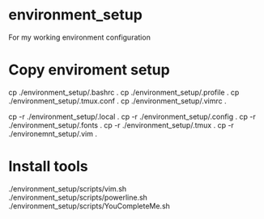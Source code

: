 # environment_setup
For my working environment configuration

# Copy enviroment setup
cp ./environment_setup/.bashrc .
cp ./environment_setup/.profile .
cp ./environment_setup/.tmux.conf .
cp ./environment_setup/.vimrc .

cp -r ./environment_setup/.local .
cp -r ./environment_setup/.config .
cp -r ./environment_setup/.fonts .
cp -r ./environment_setup/.tmux .
cp -r ./environemnt_setup/.vim .

# Install tools
./environment_setup/scripts/vim.sh
./environment_setup/scripts/powerline.sh
./environment_setup/scripts/YouCompleteMe.sh
